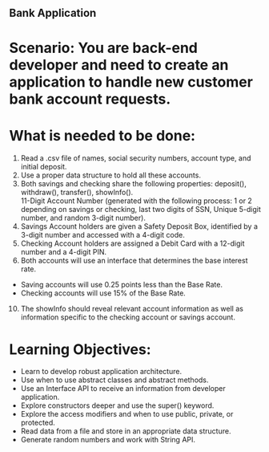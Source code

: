 ## Bank Application
# Scenario: You are back-end developer and need to create an application to handle new customer bank account requests.
# What is needed to be done:
1. Read a .csv file of names, social security numbers, account type, and initial deposit.
2. Use a proper data structure to hold all these accounts.
3. Both savings and checking share the following properties: deposit(), withdraw(), transfer(), showInfo().<br>
 11-Digit Account Number (generated with the following process: 1 or 2 depending on savings or checking, last two digits of SSN, Unique 5-digit number, and random 3-digit number).
5. Savings Account holders are given a Safety Deposit Box, identified by a 3-digit number and accessed with a 4-digit code.
6. Checking Account holders are assigned a Debit Card with a 12-digit number and a 4-digit PIN.
7. Both accounts will use an interface that determines the base interest rate.<br>
 * Saving accounts will use 0.25 points less than the Base Rate. <br>
 * Checking accounts will use 15% of the Base Rate.
10. The showInfo should reveal relevant account information as well as information specific to the checking account or savings account.<br>
# Learning Objectives:
* Learn to develop robust application architecture.
* Use when to use abstract classes and abstract methods.
* Use an Interface API to receive an information from developer application.
* Explore constructors deeper and use the super() keyword.
* Explore the access modifiers and when to use public, private, or protected.
* Read data from a file and store in an appropriate data structure.
* Generate random numbers and work with String API.
